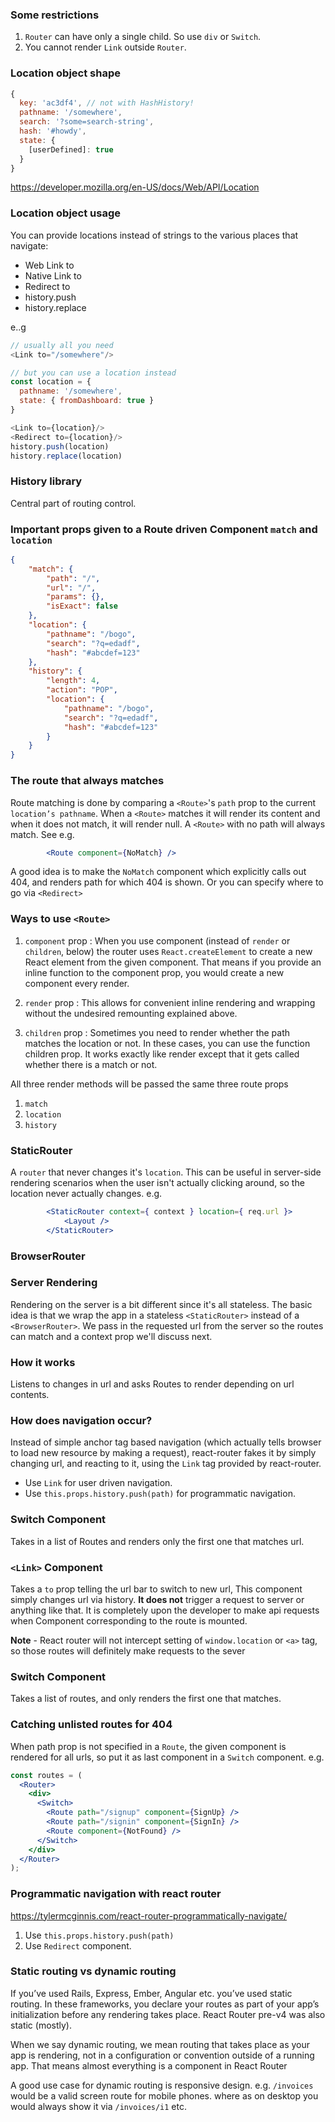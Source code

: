 

### Some restrictions

1. `Router` can have only a single child. So use `div` or `Switch`.
2. You cannot render `Link` outside `Router`.

### Location object shape

```js
{
  key: 'ac3df4', // not with HashHistory!
  pathname: '/somewhere',
  search: '?some=search-string',
  hash: '#howdy',
  state: {
    [userDefined]: true
  }
}
```
https://developer.mozilla.org/en-US/docs/Web/API/Location

### Location object usage

You can provide locations instead of strings to the various places that navigate:

*  Web Link to
* Native Link to
* Redirect to
* history.push
* history.replace

e..g
```js
// usually all you need
<Link to="/somewhere"/>

// but you can use a location instead
const location = {
  pathname: '/somewhere',
  state: { fromDashboard: true }
}

<Link to={location}/>
<Redirect to={location}/>
history.push(location)
history.replace(location)
```
### History library

Central part of routing control.

### Important props given to a Route driven Component `match` and `location`

```json
{
    "match": {
        "path": "/",
        "url": "/",
        "params": {},
        "isExact": false
    },
    "location": {
        "pathname": "/bogo",
        "search": "?q=edadf",
        "hash": "#abcdef=123"
    },
    "history": {
        "length": 4,
        "action": "POP",
        "location": {
            "pathname": "/bogo",
            "search": "?q=edadf",
            "hash": "#abcdef=123"
        }
    }
}
```

### The route that always matches

Route matching is done by comparing a `<Route>`'s `path` prop to the current `location’s pathname`. When a `<Route>` matches it will render its content and when it does not match, it will render null. A `<Route>` with no path will always match. See e.g.
```jsx
        <Route component={NoMatch} />
```
A good idea is to make the `NoMatch` component which explicitly calls out 404, and renders path for which 404 is shown. Or you can specify where to go via `<Redirect>`

### Ways to use `<Route>`

1. `component` prop : When you use component (instead of `render` or `children`, below) the router uses `React.createElement` to create a new React element from the given component. That means if you provide an inline function to the component prop, you would create a new component every render.

2. `render` prop : This allows for convenient inline rendering and wrapping without the undesired remounting explained above.

3. `children` prop : Sometimes you need to render whether the path matches the location or not. In these cases, you can use the function children prop. It works exactly like render except that it gets called whether there is a match or not.



All three render methods will be passed the same three route props

1. `match`
2. `location`
3. `history`


### StaticRouter

A `router` that never changes it's `location`.
This can be useful in server-side rendering scenarios when the user isn't actually clicking around, so the location never actually changes.
e.g.
```jsx
        <StaticRouter context={ context } location={ req.url }>
            <Layout />
        </StaticRouter>
```


### BrowserRouter

### Server Rendering
Rendering on the server is a bit different since it's all stateless. The basic idea is that we wrap the app in a stateless `<StaticRouter>` instead of a `<BrowserRouter>`. We pass in the requested url from the server so the routes can match and a context prop we'll discuss next.

### How it works

Listens to changes in url and asks Routes to render depending on url contents.

### How does navigation occur?

Instead of simple anchor tag based navigation (which actually tells browser to load new resource by making a request),
react-router fakes it by simply changing url, and reacting to it, using the `Link` tag provided by react-router.

* Use `Link` for user driven navigation.
* Use `this.props.history.push(path)` for programmatic navigation.

### Switch Component
Takes in a list of Routes and renders only the first one that matches url.

### `<Link>` Component

Takes a `to` prop telling the url bar to switch to new url, This component simply changes url via history. **It does not** trigger a request to server or anything like that. It is completely upon the developer to make api requests when Component corresponding to the route is mounted.

**Note** - React router will not intercept setting of `window.location` or `<a>` tag, so those routes will definitely make requests to the sever

### Switch Component

Takes a list of routes, and only renders the first one that matches.

### Catching unlisted routes for 404

When path prop is not specified in a `Route`, the given component is rendered for all urls, so put it as last component in a `Switch` component.
e.g.
```jsx
const routes = (
  <Router>
    <div>
      <Switch>
        <Route path="/signup" component={SignUp} />
        <Route path="/signin" component={SignIn} />
        <Route component={NotFound} />
      </Switch>
    </div>
  </Router>
);
```

### Programmatic navigation with react router

https://tylermcginnis.com/react-router-programmatically-navigate/

1. Use `this.props.history.push(path)`
2. Use `Redirect` component.

### Static routing vs dynamic routing

If you’ve used Rails, Express, Ember, Angular etc. you’ve used static routing. In these frameworks, you declare your routes as part of your app’s initialization before any rendering takes place. React Router pre-v4 was also static (mostly).

When we say dynamic routing, we mean routing that takes place as your app is rendering, not in a configuration or convention outside of a running app. That means almost everything is a component in React Router

A good use case for dynamic routing is responsive design. e.g. `/invoices` would be a valid screen route for mobile phones. where as on desktop you would always show it via `/invoices/i1` etc.
